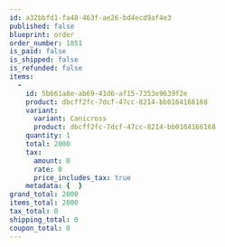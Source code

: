 ```yaml
---
id: a32bbfd1-fa48-463f-ae26-bd4ecd9af4e3
published: false
blueprint: order
order_number: 1851
is_paid: false
is_shipped: false
is_refunded: false
items:
  -
    id: 5b661a8e-ab69-41d6-af15-7353e9639f2e
    product: dbcff2fc-7dcf-47cc-8214-bb0164166168
    variant:
      variant: Canicross
      product: dbcff2fc-7dcf-47cc-8214-bb0164166168
    quantity: 1
    total: 2000
    tax:
      amount: 0
      rate: 0
      price_includes_tax: true
    metadata: {  }
grand_total: 2000
items_total: 2000
tax_total: 0
shipping_total: 0
coupon_total: 0
---
```

